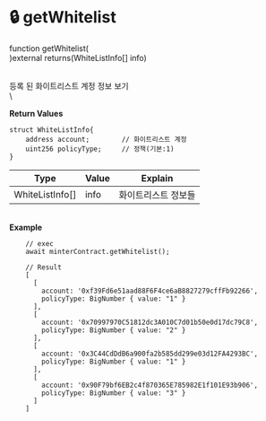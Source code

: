 # 🔒 getWhitelist

function getWhitelist(\
)external returns(WhiteListInfo\[] info)

\
등록 된 화이트리스트 계정 정보 보기\
\\

**Return Values**

```
struct WhiteListInfo{
    address account;        // 화이트리스트 계정
    uint256 policyType;     // 정책(기본:1)
}
```

| Type             | Value | Explain    |
| ---------------- | ----- | ---------- |
| WhiteListInfo\[] | info  | 화이트리스트 정보들 |

\
**Example**

```
    // exec    
    await minterContract.getWhitelist();

    // Result
    [
      [
        account: '0xf39Fd6e51aad88F6F4ce6aB8827279cffFb92266',
        policyType: BigNumber { value: "1" }
      ],
      [
        account: '0x70997970C51812dc3A010C7d01b50e0d17dc79C8',
        policyType: BigNumber { value: "2" }
      ],
      [
        account: '0x3C44CdDdB6a900fa2b585dd299e03d12FA4293BC',
        policyType: BigNumber { value: "1" }
      ],
      [
        account: '0x90F79bf6EB2c4f870365E785982E1f101E93b906',
        policyType: BigNumber { value: "3" }
      ]
    ]
```

